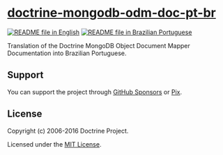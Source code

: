 # [doctrine-mongodb-odm-doc-pt-br][portal-link]

[![README file in English][readme-badge-en]][readme-lang-en]
[![README file in Brazilian Portuguese][readme-badge-pt-br]][readme-lang-pt-br]

Translation of the Doctrine MongoDB Object Document Mapper Documentation into
Brazilian Portuguese.

## Support

You can support the project through [GitHub Sponsors][sponsor-github] or
[Pix][sponsor-pix].

## License

Copyright (c) 2006-2016 Doctrine Project.

Licensed under the [MIT License][license-mit].

[license-mit]: LICENSE

[portal-link]: https://docs.dev.br/pt-br/docs/doctrine/mongodb-odm/doc/

[readme-badge-en]: https://img.shields.io/badge/lang-en-blue.svg

[readme-badge-pt-br]: https://img.shields.io/badge/lang-pt--br-dark--green.svg

[readme-lang-en]: README.EN.md

[readme-lang-pt-br]: README.md

[sponsor-github]: https://github.com/sponsors/docsdevbr

[sponsor-pix]: https://docs.dev.br/pt-br/support-us
